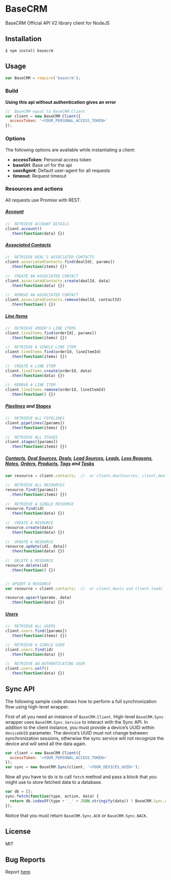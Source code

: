 # BaseCRM

BaseCRM Official API V2 library client for NodeJS

## Installation

    $ npm install basecrm

## Usage

```javascript
var BaseCRM = require('basecrm');
```

### Build
__Using this api without authentication gives an error__

```javascript
//  BaseCRM equal to BaseCRM.Client
var client = new BaseCRM.Client({
  accessToken: '<YOUR_PERSONAL_ACCESS_TOKEN>'
});
```

### Options

The following options are available while instantiating a client:

 * __accessToken__: Personal access token
 * __baseUrl__: Base url for the api
 * __userAgent__: Default user-agent for all requests
 * __timeout__: Request timeout

### Resources and actions

All requests use Promise with REST.
 
##### [Account](https://developers.getbase.com/docs/rest/reference/account "API Documentation")

```javascript
//  RETRIEVE ACCOUNT DETAILS
client.account()
  .then(function(data) {})
```

##### [Associated Contacts](https://developers.getbase.com/docs/rest/reference/associated_contacts "API Documentation")

```javascript
//  RETRIEVE DEAL'S ASSOCIATED CONTACTS
client.associatedContacts.find(dealId[, params])
  .then(function(items) {})
  
//  CREATE AN ASSOCIATED CONTACT
client.associatedContacts.create(dealId, data)
  .then(function(data) {})
  
//  REMOVE AN ASSOCIATED CONTACT
client.associatedContacts.remove(dealId, contactId)
  .then(function() {})
```

##### [Line Items](https://developers.getbase.com/docs/rest/reference/line_items "API Documentation")

```javascript
//  RETRIEVE ORDER'S LINE ITEMS
client.lineItems.find(orderId[, params])
  .then(function(items) {})
  
//  RETRIEVE A SINGLE LINE ITEM
client.lineItems.find(orderId, lineItemId)
  .then(function(items) {})
  
//  CREATE A LINE ITEM
client.lineItems.create(orderId, data)
  .then(function(data) {})
  
//  REMOVE A LINE ITEM
client.lineItems.remove(orderId, lineItemId)
  .then(function() {})
```
 
##### [Pipelines](https://developers.getbase.com/docs/rest/reference/pipelines "API Documentation") and [Stages](https://developers.getbase.com/docs/rest/reference/stages "API Documentation")

```javascript
//  RETRIEVE ALL PIPELINES
client.pipelines([params])
  .then(function(items) {})
  
//  RETRIEVE ALL STAGES
client.stages([params])
  .then(function(items) {})
```

##### [Contacts](https://developers.getbase.com/docs/rest/reference/contacts "API Documentation"), [Deal Sources](https://developers.getbase.com/docs/rest/reference/deal_sources "API Documentation"), [Deals](https://developers.getbase.com/docs/rest/reference/deals "API Documentation"), [Lead Sources](https://developers.getbase.com/docs/rest/reference/lead_sources "API Documentation"), [Leads](https://developers.getbase.com/docs/rest/reference/leads "API Documentation"), [Loss Reasons](https://developers.getbase.com/docs/rest/reference/loss_reasons "API Documentation"), [Notes](https://developers.getbase.com/docs/rest/reference/notes "API Documentation"), [Orders](https://developers.getbase.com/docs/rest/reference/orders "API Documentation"), [Products](https://developers.getbase.com/docs/rest/reference/products "API Documentation"), [Tags](https://developers.getbase.com/docs/rest/reference/tags "API Documentation") and [Tasks](https://developers.getbase.com/docs/rest/reference/tasks "API Documentation")

```javascript
var resource = client.contacts;  //  or client.dealSources, client.deals, client.leadSources, client.leads, client.lossReasons, client.notes, client.orders, client.products, client.tags and client.tasks

//  RETRIEVE ALL RESOURCES
resource.find([params])
  .then(function(items) {})
  
//  RETRIEVE A SINGLE RESOURCE
resource.find(id)
  .then(function(data) {})
  
//  CREATE A RESOURCE
resource.create(data)
  .then(function(data) {})
  
//  UPDATE A RESOURCE
resource.update(id[, data])
  .then(function(data) {})
  
//  DELETE A RESOURCE
resource.delete(id)
  .then(function() {})


// UPSERT A RESOURCE
var resource = client.contacts;  //  or client.deals and client.leads

resource.upsert(params, data)
  .then(function(data) {})
```

##### [Users](https://developers.getbase.com/docs/rest/reference/users "API Documentation")

```javascript
//  RETRIEVE ALL USERS
client.users.find([params])
  .then(function(items) {})

//  RETRIEVE A SINGLE USER
client.users.find(id)
  .then(function(data) {})
  
//  RETRIEVE AN AUTHENTICATING USER
client.users.self()
  .then(function(data) {})
```

## Sync API

The following sample code shows how to perform a full synchronization flow using high-level wrapper.

First of all you need an instance of `BaseCRM.Client`. High-level `BaseCRM.Sync` wrapper uses `BaseCRM.Sync.Service` to interact with the Sync API.
In addition to the client instance, you must provide a device’s UUID within `deviceUUID` parameter. The device’s UUID must not change between synchronization sessions, otherwise the sync service will not recognize the device and will send all the data again.

```javascript
var client = new BaseCRM.Client({
  accessToken: '<YOUR_PERSONAL_ACCESS_TOKEN>'
});
var sync = new BaseCRM.Sync(client, '<YOUR_DEVICES_UUID>');
```

Now all you have to do is to call `fetch` method and pass a block that you might use to store fetched data to a database.

```javascript
var db = [];
sync.fetch(function(type, action, data) {
  return db.indexOf(type + '_' + JSON.stringify(data)) ? BaseCRM.Sync.ACK : BaseCRM.Sync.NACK;
});
```

Notice that you must return `BaseCRM.Sync.ACK` or `BaseCRM.Sync.NACK`.

## License
MIT

## Bug Reports
Report [here](https://github.com/yurypaleev/BaseCRM/issues).